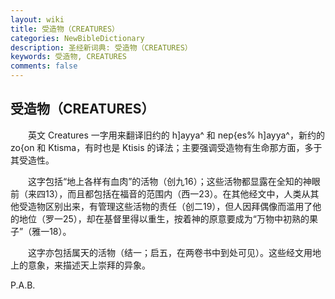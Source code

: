 ```yaml
---
layout: wiki
title: 受造物（CREATURES）
categories: NewBibleDictionary
description: 圣经新词典: 受造物（CREATURES）
keywords: 受造物, CREATURES
comments: false
---
```


## 受造物（CREATURES）

　　英文 Creatures 一字用来翻译旧约的 h]ayya^ 和 nep{es% h]ayya^，新约的 zo{on 和 Ktisma，有时也是 Ktisis 的译法；主要强调受造物有生命那方面，多于其受造性。

　　这字包括“地上各样有血肉”的活物（创九16）；这些活物都显露在全知的神眼前（来四13），而且都包括在福音的范围内（西一23）。在其他经文中，人类从其他受造物区别出来，有管理这些活物的责任（创二19），但人因拜偶像而滥用了他的地位（罗一25），却在基督里得以重生，按着神的原意要成为“万物中初熟的果子”（雅一18）。

　　这字亦包括属天的活物（结一；启五，在两卷书中到处可见）。这些经文用地上的意象，来描述天上崇拜的异象。

P.A.B.









